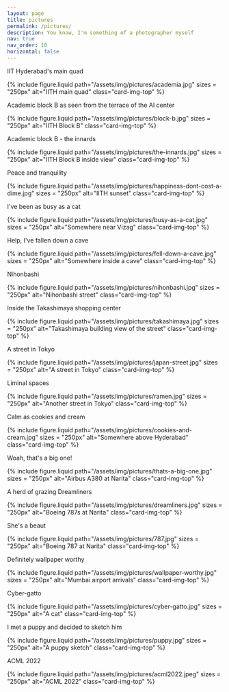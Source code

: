 ```yaml
---
layout: page
title: pictures
permalink: /pictures/
description: You know, I'm something of a photographer myself
nav: true
nav_order: 10
horizontal: false
---
```


<div class="picture-container">
<p>IIT Hyderabad's main quad</p>
{%
    include figure.liquid
    path="/assets/img/pictures/academia.jpg"
    sizes = "250px"
    alt="IITH main quad"
    class="card-img-top"
%}
</div>

<div class="picture-container">
<p>Academic block B as seen from the terrace of the AI center</p>
{%
    include figure.liquid
    path="/assets/img/pictures/block-b.jpg"
    sizes = "250px"
    alt="IITH Block B"
    class="card-img-top"
%}
</div>

<div class="picture-container">
<p>Academic block B - the innards</p>
{%
    include figure.liquid
    path="/assets/img/pictures/the-innards.jpg"
    sizes = "250px"
    alt="IITH Block B inside view"
    class="card-img-top"
%}
</div>

<div class="picture-container">
<p>Peace and tranquility</p>
{%
    include figure.liquid
    path="/assets/img/pictures/happiness-dont-cost-a-dime.jpg"
    sizes = "250px"
    alt="IITH sunset"
    class="card-img-top"
%}
</div>

<div class="picture-container">
<p>I've been as busy as a cat</p>
{%
    include figure.liquid
    path="/assets/img/pictures/busy-as-a-cat.jpg"
    sizes = "250px"
    alt="Somewhere near Vizag"
    class="card-img-top"
%}
</div>

<div class="picture-container">
<p>Help, I've fallen down a cave</p>
{%
    include figure.liquid
    path="/assets/img/pictures/fell-down-a-cave.jpg"
    sizes = "250px"
    alt="Somewhere inside a cave"
    class="card-img-top"
%}
</div>

<div class="picture-container">
<p>Nihonbashi</p>
{%
    include figure.liquid
    path="/assets/img/pictures/nihonbashi.jpg"
    sizes = "250px"
    alt="Nihonbashi street"
    class="card-img-top"
%}
</div>

<div class="picture-container">
<p>Inside the Takashimaya shopping center</p>
{%
    include figure.liquid
    path="/assets/img/pictures/takashimaya.jpg"
    sizes = "250px"
    alt="Takashimaya building view of the street"
    class="card-img-top"
%}
</div>

<div class="picture-container">
<p>A street in Tokyo</p>
{%
    include figure.liquid
    path="/assets/img/pictures/japan-street.jpg"
    sizes = "250px"
    alt="A street in Tokyo"
    class="card-img-top"
%}
</div>

<div class="picture-container">
<p>Liminal spaces</p>
{%
    include figure.liquid
    path="/assets/img/pictures/ramen.jpg"
    sizes = "250px"
    alt="Another street in Tokyo"
    class="card-img-top"
%}
</div>

<div class="picture-container">
<p>Calm as cookies and cream</p>
{%
    include figure.liquid
    path="/assets/img/pictures/cookies-and-cream.jpg"
    sizes = "250px"
    alt="Somewhere above Hyderabad"
    class="card-img-top"
%}
</div>

<div class="picture-container">
<p>Woah, that's a big one!</p>
{%
    include figure.liquid
    path="/assets/img/pictures/thats-a-big-one.jpg"
    sizes = "250px"
    alt="Airbus A380 at Narita"
    class="card-img-top"
%}
</div>

<div class="picture-container">
<p>A herd of grazing Dreamliners</p>
{%
    include figure.liquid
    path="/assets/img/pictures/dreamliners.jpg"
    sizes = "250px"
    alt="Boeing 787s at Narita"
    class="card-img-top"
%}
</div>

<div class="picture-container">
<p>She's a beaut</p>
{%
    include figure.liquid
    path="/assets/img/pictures/787.jpg"
    sizes = "250px"
    alt="Boeing 787 at Narita"
    class="card-img-top"
%}
</div>

<div class="picture-container">
<p>Definitely wallpaper worthy</p>
{%
    include figure.liquid
    path="/assets/img/pictures/wallpaper-worthy.jpg"
    sizes = "250px"
    alt="Mumbai airport arrivals"
    class="card-img-top"
%}
</div>

<div class="picture-container">
<p>Cyber-gatto</p>
{%
    include figure.liquid
    path="/assets/img/pictures/cyber-gatto.jpg"
    sizes = "250px"
    alt="A cat"
    class="card-img-top"
%}
</div>

<div class="picture-container">
<p>I met a puppy and decided to sketch him</p>
{%
    include figure.liquid
    path="/assets/img/pictures/puppy.jpg"
    sizes = "250px"
    alt="A puppy sketch"
    class="card-img-top"
%}
</div>

<div class="picture-container">
<p>ACML 2022</p>
{%
    include figure.liquid
    path="/assets/img/pictures/acml2022.jpeg"
    sizes = "250px"
    alt="ACML 2022"
    class="card-img-top"
%}
</div>
